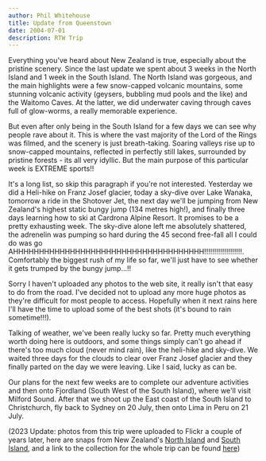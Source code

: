 ```yaml
---
author: Phil Whitehouse
title: Update from Queenstown
date: 2004-07-01
description: RTW Trip
---
```


Everything you've heard about New Zealand is true, especially about the pristine scenery. Since the last update we spent about 3 weeks in the North Island and 1 week in the South Island. The North Island was gorgeous, and the main highlights were a few snow-capped volcanic mountains, some stunning volcanic activity (geysers, bubbling mud pools and the like) and the Waitomo Caves. At the latter, we did underwater caving through caves full of glow-worms, a really memorable experience.

But even after only being in the South Island for a few days we can see why people rave about it. This is where the vast majority of the Lord of the Rings was filmed, and the scenery is just breath-taking. Soaring valleys rise up to snow-capped mountains, reflected in perfectly still lakes, surrounded by pristine forests - its all very idyllic. But the main purpose of this particular week is EXTREME sports!!

It's a long list, so skip this paragraph if you're not interested. Yesterday we did a Heli-hike on Franz Josef glacier, today a sky-dive over Lake Wanaka, tomorrow a ride in the Shotover Jet, the next day we'll be jumping from New Zealand's highest static bungy jump (134 metres high!), and finally three days learning how to ski at Cardrona Alpine Resort. It promises to be a pretty exhausting week. The sky-dive alone left me absolutely shattered, the adrenelin was pumping so hard during the 45 second free-fall all I could do was go AHHHHHHHHHHHHHHHHHHHHHHHHHHHHHHHHHHHHH!!!!!!!!!!!!!!!!!!!. Comfortably the biggest rush of my life so far, we'll just have to see whether it gets trumped by the bungy jump...!!

Sorry I haven't uploaded any photos to the web site, it really isn't that easy to do from the road. I've decided not to upload any more huge photos as they're difficult for most people to access. Hopefully when it next rains here I'll have the time to upload some of the best shots (it's bound to rain sometime!!!).

Talking of weather, we've been really lucky so far. Pretty much everything worth doing here is outdoors, and some things simply can't go ahead if there's too much cloud (never mind rain), like the heli-hike and sky-dive. We waited three days for the clouds to clear over Franz Josef glacier and they finally parted on the day we were leaving. Like I said, lucky as can be.

Our plans for the next few weeks are to complete our adventure activities and then onto Fjordland (South West of the South Island), where we'll visit Milford Sound. After that we shoot up the East coast of the South Island to Christchurch, fly back to Sydney on 20 July, then onto Lima in Peru on 21 July.

(2023 Update: photos from this trip were uploaded to Flickr a couple of years later, here are snaps from New Zealand's [North Island](https://www.flickr.com/photos/philliecasablanca/sets/72157603256309379/) and [South Island](https://www.flickr.com/photos/philliecasablanca/sets/72157603256427917/), and a link to the collection for the whole trip can be found [here](https://www.flickr.com/photos/philliecasablanca/collections/72157603189229392/))
